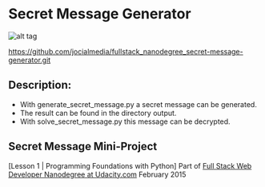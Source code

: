 # Secret Message Generator

![alt tag](https://raw.github.com/jocialmedia/fullstack_nanodegree_secret/master/example_pics.png)

https://github.com/jocialmedia/fullstack_nanodegree_secret-message-generator.git

## Description: 
* With generate_secret_message.py a secret message can be generated. 
* The result can be found in the directory output.
* With solve_secret_message.py this message can be decrypted.


## Secret Message Mini-Project
[Lesson 1 | Programming Foundations with Python]
Part of [Full Stack Web Developer Nanodegree at Udacity.com](https://www.udacity.com/course/nd004) 
February 2015